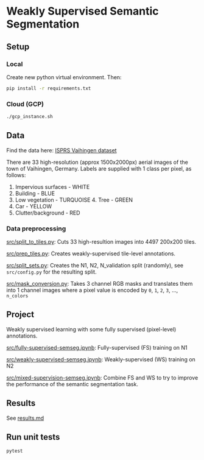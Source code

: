 # Weakly Supervised Semantic Segmentation

## Setup

### Local

Create new python virtual environment. Then:

```bash
pip install -r requirements.txt
```

### Cloud (GCP)

```bash
./gcp_instance.sh
```

## Data

Find the data here: [​ISPRS Vaihingen dataset​](http://www2.isprs.org/commissions/comm3/wg4/2d-sem-label-vaihingen.html)

There are 33 high-resolution (approx 1500x2000px) aerial images of the town of Vaihingen, Germany.
Labels are supplied with 1 class per pixel, as follows:

1. Impervious surfaces - WHITE
2. Building - BLUE
3. Low vegetation - TURQUOISE 4. Tree - GREEN
5. Car - YELLOW
6. Clutter/background - RED

### Data preprocessing

[src/split_to_tiles.py](src/split_to_tiles.py): Cuts 33 high-resultion images into 4497 200x200 tiles.

[src/prep_tiles.py](src/prep_tiles.py): Creates weakly-supervised tile-level annotations.

[src/split_sets.py](src/split_sets.py): Creates the N1, N2, N_validation split (randomly), see `src/config.py` for the resulting split.

[src/mask_conversion.py](src/mask_conversion.py): Takes 3 channel RGB masks and translates them into 1 channel images where a pixel value is encoded by `0`, `1`, `2`, `3`, ..., `n_colors`

## Project

Weakly supervised learning with some fully supervised (pixel-level) annotations.

[src/fully-supervised-semseg.ipynb](src/fully-supervised-semseg.ipynb): Fully-supervised (FS) training on N1

[src/weakly-supervised-semseg.ipynb](src/weakly-supervised-semseg.ipynb): Weakly-supervised (WS) training on N2

[src/mixed-supervision-semseg.ipynb](src/mixed-supervision-semseg.ipynb): Combine FS and WS to try to improve the performance of the semantic segmentation task.

## Results

See [results.md](results.md)

## Run unit tests

```bash
pytest
```
